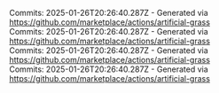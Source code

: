 Commits: 2025-01-26T20:26:40.287Z - Generated via https://github.com/marketplace/actions/artificial-grass
<br>
Commits: 2025-01-26T20:26:40.287Z - Generated via https://github.com/marketplace/actions/artificial-grass
<br>
Commits: 2025-01-26T20:26:40.287Z - Generated via https://github.com/marketplace/actions/artificial-grass
<br>
Commits: 2025-01-26T20:26:40.287Z - Generated via https://github.com/marketplace/actions/artificial-grass
<br>
